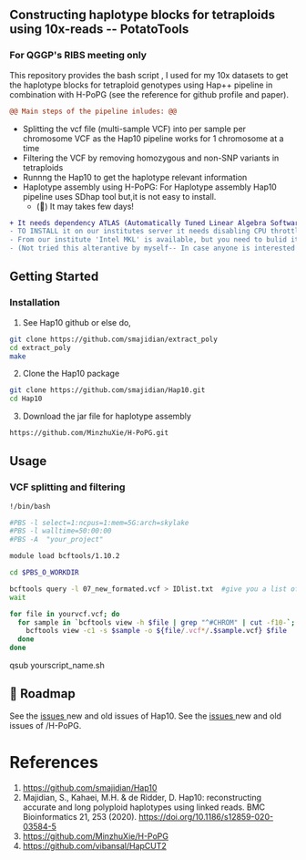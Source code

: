 
<!-- ABOUT THE PROJECT -->
## Constructing haplotype blocks for tetraploids using 10x-reads -- PotatoTools
### For QGGP's RIBS meeting only

This repository provides the bash script , I used for my 10x datasets to get the haplotype blocks for tetraploid genotypes using Hap++ pipeline in combination with H-PoPG (see the reference for github profile and paper).

```diff
@@ Main steps of the pipeline inludes: @@ 
```
* Splitting the vcf file (multi-sample VCF) into per sample per chromosome VCF as the Hap10 pipeline works for 1 chromosome at a time
* Filtering the VCF by removing homozygous and non-SNP variants in tetraploids
* Runnng the Hap10 to get the haplotype relevant information
* Haplotype assembly using H-PoPG: For Haplotype assembly Hap10 pipeline uses SDhap tool but,it is not easy to install. 
  -  (&#x1F534;)  It may takes few days!
```diff
+ It needs dependency ATLAS (Automatically Tuned Linear Algebra Software) libraries and also need lapack. 
- TO INSTALL it on our institutes server it needs disabling CPU throttling. 
- From our institute 'Intel MKL' is available, but you need to bulid it by yourself  using module load  "intel/xe2020.4".
- (Not tried this alterantive by myself-- In case anyone is interested try your luck)..
```
  


<!-- GETTING STARTED -->
## Getting Started

### Installation

1. See Hap10 github or else do,

```sh
git clone https://github.com/smajidian/extract_poly
cd extract_poly
make 
```
2. Clone the Hap10 package
```sh
git clone https://github.com/smajidian/Hap10.git
cd Hap10
```
3. Download the jar file for haplotype assembly
```sh
https://github.com/MinzhuXie/H-PoPG.git
```

<!-- USAGE EXAMPLES -->
## Usage
### VCF splitting and filtering
```sh
!/bin/bash

#PBS -l select=1:ncpus=1:mem=5G:arch=skylake
#PBS -l walltime=50:00:00
#PBS -A  "your_project"

module load bcftools/1.10.2

cd $PBS_O_WORKDIR

bcftools query -l 07_new_formated.vcf > IDlist.txt  #give you a list of genotypes in your multi-VCF file
wait

for file in yourvcf.vcf; do  
  for sample in `bcftools view -h $file | grep "^#CHROM" | cut -f10-`; do
    bcftools view -c1 -s $sample -o ${file/.vcf*/.$sample.vcf} $file
  done
done
```





qsub yourscript_name.sh


<!-- ROADMAP -->
## 🚧 Roadmap

See the [issues ](https://github.com/smajidian/Hap10/issues?q=is%3Aissue+is%3Aclosed) new and old issues of Hap10.
See the [issues ](https://github.com/MinzhuXie/H-PoPG/issues) new and old issues of /H-PoPG.



<!-- CONTACT -->
<!--## 📫 Contact -->

<!--Your Name - [@your_twitter](https://twitter.com/your_username) - email@example.com -->

<!--Project Link: [https://github.com/your_username/repo_name](https://github.com/your_username/repo_name) -->

# References
1. https://github.com/smajidian/Hap10
2. Majidian, S., Kahaei, M.H. & de Ridder, D. Hap10: reconstructing accurate and long polyploid haplotypes using linked reads. BMC Bioinformatics 21, 253 (2020). https://doi.org/10.1186/s12859-020-03584-5
3. https://github.com/MinzhuXie/H-PoPG
4. https://github.com/vibansal/HapCUT2
